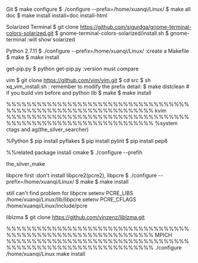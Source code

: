 Git
$ make configure
$ ./configure --prefix=/home/xuanqi/Linux/
$ make all doc
$ make install install=doc install-html

Solarized Terminal
$ git clone https://github.com/sigurdga/gnome-terminal-colors-solarized.git
$ gnome-terminal-colors-solarized/install.sh
$ gnome-terminal 		:will show solarized

Python
2.7.11
$ ./configure --prefix=/home/xuanqi/Linux/		:create a Makefile
$ make
$ make install

get-pip.py
$ python get-pip.py		:version must compare

vim
$ git clone https://github.com/vim/vim.git
$ cd src
$ sh xq_vim_install.sh	: remember to modify the prefix
	detail:
	$ make distclean # if you build vim before and python lib
	$ make
	$ make install

%%%%%%%%%%%%%%%%%%%%%%%%%%%%%%%%%%%%%%%%%%%%%%%%%%%%%%%%%%%%%%%%%
kvim %%%%%%%%%%%%%%%%%%%%%%%%%%%%%%%%%%%%%%%%%%%%%%%%%%%%%%%%%%%%%%%%%
%system
ctags and ag(the_silver_searcher)

%Python
$ pip install pyflakes
$ pip install pylint
$ pip install pep8

%%related package install
cmake
$ ./configure --prefih

the_silver_make

libpcre first           :don't install libpcre2(pcre2), libpcre
$ ./configure --prefix=/home/xuanqi/Linux/
$ make
$ make install

still can't find problem for libpcre
setenv PCRE_LIBS /home/xuanqi/Linux/lib/libpcre
setenv PCRE_CFLAGS /home/xuanqi/Linux/include/pcre

liblzma
$ git clone https://github.com/vinzenz/liblzma.git

%%%%%%%%%%%%%%%%%%%%%%%%%%%%%%%%%%%%%%%%%%%%%%%%%%%%%%%%%%%%%%%%%
MPICH
%%%%%%%%%%%%%%%%%%%%%%%%%%%%%%%%%%%%%%%%%%%%%%%%%%%%%%%%%%%%%%%%%
./configure /home/xuanqi/Linux
make install

